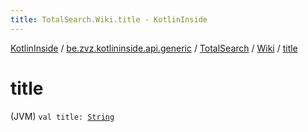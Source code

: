 ```yaml
---
title: TotalSearch.Wiki.title - KotlinInside
---
```


[KotlinInside](../../../index.html) / [be.zvz.kotlininside.api.generic](../../index.html) / [TotalSearch](../index.html) / [Wiki](index.html) / [title](./title.html)

# title

(JVM) `val title: `[`String`](https://kotlinlang.org/api/latest/jvm/stdlib/kotlin/-string/index.html)